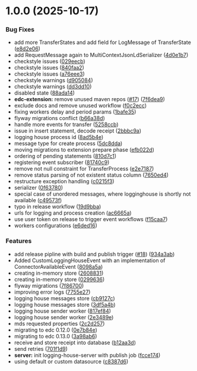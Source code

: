 # 1.0.0 (2025-10-17)


### Bug Fixes

* add more TransferStates and add field for LogMessage of TransferState ([e8d2e06](https://github.com/Mobility-Data-Space/mds-logging-house-client/commit/e8d2e062e33981bf46cbaa35afcfdf5c2c9c0284))
* add RequestMessage again to MultiContextJsonLdSerializer ([4d0e1b7](https://github.com/Mobility-Data-Space/mds-logging-house-client/commit/4d0e1b74ed8000441627293ec0cc672e030ac14d))
* checkstyle issues ([029eecb](https://github.com/Mobility-Data-Space/mds-logging-house-client/commit/029eecb30efc2b22e52f5bc6bdffd83520c4148c))
* checkstyle issues ([840faa2](https://github.com/Mobility-Data-Space/mds-logging-house-client/commit/840faa23735727d822da5c9d96e8d2e2fda609d1))
* checkstyle issues ([a76eee3](https://github.com/Mobility-Data-Space/mds-logging-house-client/commit/a76eee31923dc5f37ff72b1518b4df56b8e39bf0))
* checkstyle warnings ([d905084](https://github.com/Mobility-Data-Space/mds-logging-house-client/commit/d9050843fee3434388dc323700fe5d173b6d87d8))
* checkstyle warnings ([dd3dd10](https://github.com/Mobility-Data-Space/mds-logging-house-client/commit/dd3dd100c632a0c00f45b53ed35660a503c430ae))
* disabled state ([88ada14](https://github.com/Mobility-Data-Space/mds-logging-house-client/commit/88ada14334c37665367bf55403964114228fbfc6))
* **edc-extension:** remove unused maven repos ([#17](https://github.com/Mobility-Data-Space/mds-logging-house-client/issues/17)) ([7f6dea9](https://github.com/Mobility-Data-Space/mds-logging-house-client/commit/7f6dea9d6ce62b1fd7a3a12d3285c6ece218aed2))
* exclude docs and remove unused workflow ([f0c2ecc](https://github.com/Mobility-Data-Space/mds-logging-house-client/commit/f0c2ecc37442ea690a48414f88ac231192a9d325))
* fixing workers delay and period params ([1bafe35](https://github.com/Mobility-Data-Space/mds-logging-house-client/commit/1bafe358196606ec0abcf5116a839d3610cb7df6))
* flyway migrations conflict ([b66a38d](https://github.com/Mobility-Data-Space/mds-logging-house-client/commit/b66a38da47be67f372b6a6d5e236ecf27914ee94))
* handle more events for transfer ([5258ccb](https://github.com/Mobility-Data-Space/mds-logging-house-client/commit/5258ccb6e20f72b8068c52f3b3433a28a16b7e44))
* issue in insert statement, decode receipt ([2bbbc9a](https://github.com/Mobility-Data-Space/mds-logging-house-client/commit/2bbbc9a4d9b3745bf7639b8ed5b9ddf3d6c48026))
* logging house process id ([8ad5b4e](https://github.com/Mobility-Data-Space/mds-logging-house-client/commit/8ad5b4ea675745748fe2ef99e50a36fa1cdb9e78))
* message type for create process ([5dc8dda](https://github.com/Mobility-Data-Space/mds-logging-house-client/commit/5dc8dda55b3a2e83486b0462c31a3c3cbad610c8))
* moving migrations to extension prepare phase ([efb022d](https://github.com/Mobility-Data-Space/mds-logging-house-client/commit/efb022d9e58504713424bbc9b868933288f6d62f))
* ordering of pending statements ([810d7c1](https://github.com/Mobility-Data-Space/mds-logging-house-client/commit/810d7c173f9d10da8ea6cb23f43d894588c16289))
* registering event subscriber ([81740c9](https://github.com/Mobility-Data-Space/mds-logging-house-client/commit/81740c9d48e3766a94b3ca5ba0bfeef5baa785c4))
* remove not null constraint for TransferProcess ([e2e7187](https://github.com/Mobility-Data-Space/mds-logging-house-client/commit/e2e718706f2acac36dc7bddd9528dcb555e59d57))
* remove status parsing of not existent status column ([7650ed4](https://github.com/Mobility-Data-Space/mds-logging-house-client/commit/7650ed4a052690e10846496655ced698f7206ef3))
* restructure exception handling ([c0215f3](https://github.com/Mobility-Data-Space/mds-logging-house-client/commit/c0215f3230de38b369b0b889bc6e87056c22865b))
* serializer ([0f63780](https://github.com/Mobility-Data-Space/mds-logging-house-client/commit/0f63780c5b086ebf24310c02cf31c31613137fa6))
* special case of unordered messages, where logginghouse is shortly not available ([c49573f](https://github.com/Mobility-Data-Space/mds-logging-house-client/commit/c49573fbeec32c3f92fc4182a5f8fc173ecfd8bf))
* typo in release workflow ([19d9bba](https://github.com/Mobility-Data-Space/mds-logging-house-client/commit/19d9bba39bb365c1532235de15a8acd32dcfd7f9))
* urls for logging and process creation ([ac6665a](https://github.com/Mobility-Data-Space/mds-logging-house-client/commit/ac6665a80cd831398de1b9296b2a20607092ca78))
* use user token on release to trigger event workflows ([f15caa7](https://github.com/Mobility-Data-Space/mds-logging-house-client/commit/f15caa77cd9af588bfa0527b31454457c63a2dbc))
* workers configurations ([e6ded16](https://github.com/Mobility-Data-Space/mds-logging-house-client/commit/e6ded16e61c1edfdc0e3cf0e31db994f9ddd813e))


### Features

* add release pipline with build and publish trigger ([#18](https://github.com/Mobility-Data-Space/mds-logging-house-client/issues/18)) ([934a3ab](https://github.com/Mobility-Data-Space/mds-logging-house-client/commit/934a3ab3bacef488313d1816d7c1f61b16a7bb81))
* Added CustomLoggingHouseEvent with an implementation of ConnectorAvailableEvent ([8098a5a](https://github.com/Mobility-Data-Space/mds-logging-house-client/commit/8098a5ae1740afbfe3680576108caeb6a436e02b))
* creating in-memory store ([2608831](https://github.com/Mobility-Data-Space/mds-logging-house-client/commit/2608831f74a9223281e29c2dd4b31213c55967de))
* creating in-memory store ([0299636](https://github.com/Mobility-Data-Space/mds-logging-house-client/commit/0299636ed714aad4a723546527efbe8cd101b53e))
* flyway migrations ([7f86700](https://github.com/Mobility-Data-Space/mds-logging-house-client/commit/7f86700ee8c739c12fd1bcb99d48a373d4141bb2))
* improving error logs ([7755e27](https://github.com/Mobility-Data-Space/mds-logging-house-client/commit/7755e27263290fa6fcc7970841fca078f9f76b6a))
* logging house messages store ([cb9127c](https://github.com/Mobility-Data-Space/mds-logging-house-client/commit/cb9127cec0fb1185be812b5b762a51e39ac4c721))
* logging house messages store ([3df5a4b](https://github.com/Mobility-Data-Space/mds-logging-house-client/commit/3df5a4b700f1446ba7f5d9ad8d24a3fec804d6ea))
* logging house sender worker ([817ef84](https://github.com/Mobility-Data-Space/mds-logging-house-client/commit/817ef84dd2059e8c9dc4b936f3321978d9f51910))
* logging house sender worker ([2e3489e](https://github.com/Mobility-Data-Space/mds-logging-house-client/commit/2e3489e69b273f94192cb4991afc7150b4a897db))
* mds requested properties ([2c2d257](https://github.com/Mobility-Data-Space/mds-logging-house-client/commit/2c2d257d4fe851711b8caafce52b5f5cf24cd7b8))
* migrating to edc 0.12.0 ([0e7b84e](https://github.com/Mobility-Data-Space/mds-logging-house-client/commit/0e7b84eac41c26bb13908b6e21f77156e76a82ec))
* migrating to edc 0.13.0 ([3a98ab6](https://github.com/Mobility-Data-Space/mds-logging-house-client/commit/3a98ab62c707fa238f62862b6d4964ecef8f2bb9))
* receive and store receipt into database ([b12aa3d](https://github.com/Mobility-Data-Space/mds-logging-house-client/commit/b12aa3d020d217f25b2427a77fd0ecf35012cf2b))
* send retries ([701f1d9](https://github.com/Mobility-Data-Space/mds-logging-house-client/commit/701f1d92daab91a3744c9848b007d49db908f9e5))
* **server:** init logging-house-server with publish job ([fcce174](https://github.com/Mobility-Data-Space/mds-logging-house-client/commit/fcce174b431f7f92b0842a97d99e45f5caefa69d))
* using default or custom datasource ([c8387d6](https://github.com/Mobility-Data-Space/mds-logging-house-client/commit/c8387d692851fec736d4ea9e8bac04cdd690f958))
